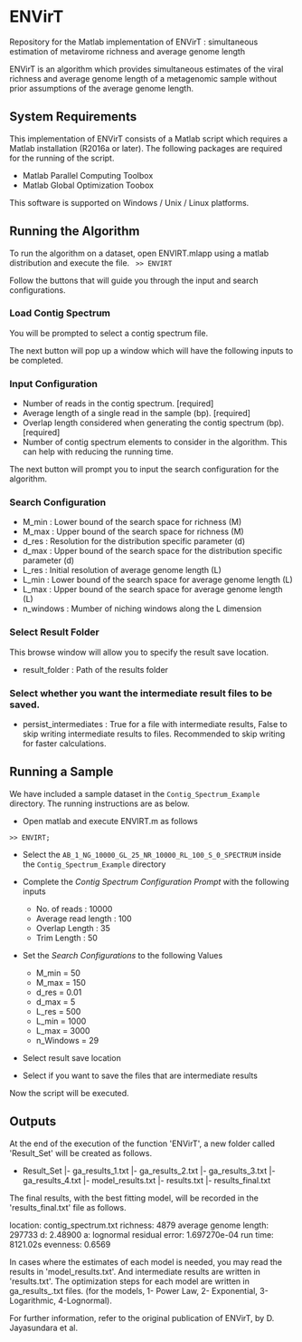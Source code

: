 # ENVirT
Repository for the Matlab implementation of ENVirT : simultaneous estimation of metavirome richness and average genome length

ENVirT is an algorithm which provides simultaneous estimates of the viral richness and average genome length of a metagenomic sample without prior assumptions of the average genome length. 

## System Requirements

This implementation of ENVirT consists of a Matlab script which requires a Matlab installation (R2016a or later). The following packages are required for the running of the script. 

* Matlab Parallel Computing Toolbox
* Matlab Global Optimization Toobox

This software is supported on Windows / Unix / Linux platforms. 

## Running the Algorithm

To run the algorithm on a dataset, open ENVIRT.mlapp using a matlab distribution and execute the file. 
`` >> ENVIRT``

Follow the buttons that will guide you through the input and search configurations. 

### Load Contig Spectrum
You will be prompted to select a contig spectrum file. 

The next button will pop up a  window which will have the following inputs to be completed. 

### Input Configuration
* Number of reads in the contig spectrum. [required]
* Average length of a single read in the sample (bp). [required]
* Overlap length considered when generating the contig spectrum (bp). [required]
* Number of contig spectrum elements to consider in the algorithm. This can help with reducing the running time.

The next button will prompt you to input the search configuration for the algorithm. 

### Search Configuration 
* M_min : Lower bound of the search space for richness (M)
* M_max : Upper bound of the search space for richness (M)
* d_res : Resolution for the distribution specific parameter (d)
* d_max : Upper bound of the search space for the distribution specific parameter (d)
* L_res : Initial resolution of average genome length (L)
* L_min : Lower bound of the search space for average genome length (L)
* L_max : Upper bound of the search space for average genome length (L)
* n_windows : Mumber of niching windows along the L dimension

### Select Result Folder

This browse window will allow you to specify the result save location. 

* result_folder : Path of the results folder

### Select whether you want the intermediate result files to be saved.

* persist_intermediates : True for a file with intermediate results, False to skip writing intermediate results to files. Recommended to skip writing for faster calculations. 


## Running a Sample

We have included a sample dataset in the ``Contig_Spectrum_Example`` directory. The running instructions are as below. 

* Open matlab and execute ENVIRT.m as follows

`` >> ENVIRT; ``

* Select the ``AB_1_NG_10000_GL_25_NR_10000_RL_100_S_0_SPECTRUM`` inside the ``Contig_Spectrum_Example`` directory 
 
* Complete the _Contig Spectrum Configuration Prompt_ with the following inputs 
	- No. of reads : 10000
	- Average read length : 100 
	- Overlap Length : 35
	- Trim Length : 50 
* Set the _Search Configurations_ to the following Values
	- M_min = 50
	- M_max = 150
	- d_res = 0.01
	- d_max = 5
	- L_res = 500
	- L_min = 1000
	- L_max = 3000
	- n_Windows = 29

* Select result save location

* Select if you want to save the files that are intermediate results

Now the script will be executed. 


## Outputs

At the end of the execution of the function 'ENVirT', a new folder called 'Result_Set' will be created as follows.

+  Result_Set
  |-  ga_results_1.txt
  |-  ga_results_2.txt
  |-  ga_results_3.txt
  |-  ga_results_4.txt
  |-  model_results.txt
  |-  results.txt
  |-  results_final.txt

The final results, with the best fitting model, will be recorded in the 'results_final.txt' file as follows. 

 location: contig_spectrum.txt
 richness: 4879
 average genome length: 297733
 d: 2.48900
 a: lognormal
 residual error: 1.697270e-04
 run time: 8121.02s
 evenness: 0.6569

In cases where the estimates of each model is needed, you may read the results in 'model_results.txt'. And intermediate results are written in 'results.txt'. The optimization steps for each model are written in ga_results_<model>.txt files. 
(for the models, 1- Power Law, 2- Exponential, 3- Logarithmic, 4-Lognormal).

For further information, refer to the original publication of ENVirT, by D. Jayasundara et al. 
